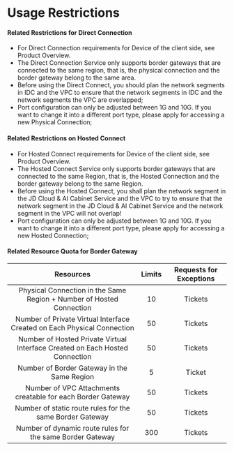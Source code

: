 # Usage Restrictions

#### Related Restrictions for Direct Connection

- For Direct Connection requirements for Device of the client side, see Product Overview.
- The Direct Connection Service only supports border gateways that are connected to the same region, that is, the physical connection and the border gateway belong to the same area.
- Before using the Direct Connect, you should plan the network segments in IDC and the VPC to ensure that the network segments in IDC and the network segments the VPC are overlapped;
- Port configuration can only be adjusted between 1G and 10G. If you want to change it into a different port type, please apply for accessing a new Physical Connection;

#### Related Restrictions on Hosted Connect

- For Hosted Connect requirements for Device of the client side, see Product Overview.
- The Hosted Connect Service only supports border gateways that are connected to the same Region, that is, the Hosted Connection and the border gateway belong to the same Region.
- Before using the Hosted Connect, you shall plan the network segment in the JD Cloud & AI Cabinet Service and the VPC to try to ensure that the network segment in the JD Cloud & AI Cabinet Service and the network segment in the VPC will not overlap!
- Port configuration can only be adjusted between 1G and 10G. If you want to change it into a different port type, please apply for accessing a new Hosted Connection;

#### Related Resource Quota for Border Gateway

| Resources | Limits | Requests for Exceptions |
|:---:|:---:|:---:|
|Physical Connection in the Same Region + Number of Hosted Connection	|10	| Tickets	|
|Number of Private Virtual Interface Created on Each Physical Connection	|50	| Tickets	|
|Number of Hosted Private Virtual Interface Created on Each Hosted Connection	|50	| Tickets	|
|Number of Border Gateway in the Same Region	|5	| Ticket	|
|Number of VPC Attachments creatable for each Border Gateway 	|50	| Tickets	|
|Number of static route rules for the same Border Gateway 	|50	| Tickets	|
|Number of dynamic route rules for the same Border Gateway 	|300	| Tickets	|
